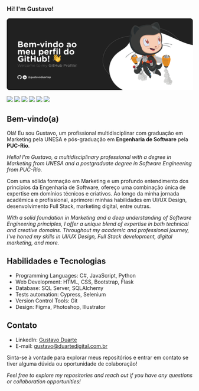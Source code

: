 ### Hi! I'm Gustavo!

![](/assets/header-readme-gustavoduartep.png "This is my GitHub Profile! Welcome!")

![](https://img.shields.io/badge/Figma-000000?style=for-the-badge&logo=figma&logoColor=white)
![](https://img.shields.io/badge/HTML5-E34F26?style=for-the-badge&logo=html5&logoColor=white)
![](https://img.shields.io/badge/CSS3-1572B6?style=for-the-badge&logo=css3&logoColor=white)
![](https://img.shields.io/badge/JavaScript-323330?style=for-the-badge&logo=javascript&logoColor=F7DF1E)
![](https://img.shields.io/badge/C%23-239120?style=for-the-badge&logo=csharp&logoColor=white)
![](https://img.shields.io/badge/Python-FFD43B?style=for-the-badge&logo=python&logoColor=blue)

## Bem-vindo(a)

Olá! Eu sou Gustavo, um profissional multidisciplinar com graduação em Marketing pela UNESA e pós-graduação em **Engenharia de Software** pela **PUC-Rio**.

_Hello! I'm Gustavo, a multidisciplinary professional with a degree in Marketing from UNESA and a postgraduate degree in Software Engineering from PUC-Rio._

Com uma sólida formação em Marketing e um profundo entendimento dos princípios da Engenharia de Software, ofereço uma combinação única de expertise em domínios técnicos e criativos. Ao longo da minha jornada acadêmica e profissional, aprimorei minhas habilidades em UI/UX Design, desenvolvimento Full Stack, marketing digital, entre outras.

_With a solid foundation in Marketing and a deep understanding of Software Engineering principles, I offer a unique blend of expertise in both technical and creative domains. Throughout my academic and professional journey, I've honed my skills in UI/UX Design, Full Stack development, digital marketing, and more._

## Habilidades e Tecnologias

- Programming Languages: C#, JavaScript, Python
- Web Development: HTML, CSS, Bootstrap, Flask
- Database: SQL Server, SQLAlchemy
- Tests automation: Cypress, Selenium
- Version Control Tools: Git
- Design: Figma, Photoshop, Illustrator

## Contato

- LinkedIn: [Gustavo Duarte](https://www.linkedin.com/in/gustavoduartep/)
- E-mail: gustavo@duartedigital.com.br

Sinta-se à vontade para explorar meus repositórios e entrar em contato se tiver alguma dúvida ou oportunidade de colaboração!

_Feel free to explore my repositories and reach out if you have any questions or collaboration opportunities!_
